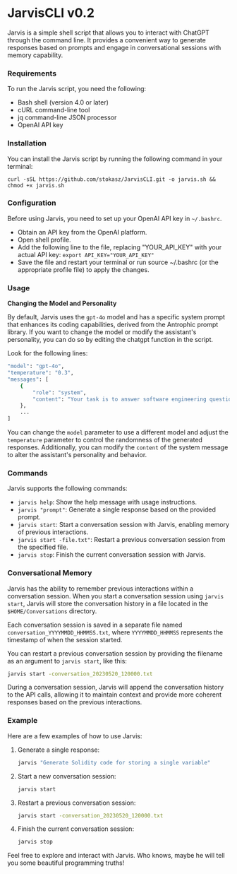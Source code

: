 # JarvisCLI v0.2
Jarvis is a simple shell script that allows you to interact with ChatGPT through the command line. It provides a convenient way to generate responses based on prompts and engage in conversational sessions with memory capability.

### Requirements
To run the Jarvis script, you need the following:

- Bash shell (version 4.0 or later)
- cURL command-line tool
- jq command-line JSON processor
- OpenAI API key

### Installation
You can install the Jarvis script by running the following command in your terminal:

```curl -sSL https://github.com/stokasz/JarvisCLI.git -o jarvis.sh && chmod +x jarvis.sh```

### Configuration
Before using Jarvis, you need to set up your OpenAI API key in ```~/.bashrc```. 

* Obtain an API key from the OpenAI platform.
* Open shell profile.
* Add the following line to the file, replacing "YOUR_API_KEY" with your actual API key: ```export API_KEY="YOUR_API_KEY"```
* Save the file and restart your terminal or run source ~/.bashrc (or the appropriate profile file) to apply the changes.

### Usage
**Changing the Model and Personality**

By default, Jarvis uses the ```gpt-4o``` model and has a specific system prompt that enhances its coding capabilities, derived from the Antrophic prompt library. If you want to change the model or modify the assistant's personality, you can do so by editing the chatgpt function in the script.

Look for the following lines:

```bash
"model": "gpt-4o",
"temperature": "0.3",
"messages": [
    {
        "role": "system", 
        "content": "Your task is to answer software engineering questions, provide code snippets, analyze them, and suggest improvements to optimize code performance. Identify areas where the code can be made more efficient, faster, or less resource-intensive. Provide specific suggestions for optimization, along with explanations of how these changes can enhance the code performance."
    },
    ...
]
```
You can change the ```model``` parameter to use a different model and adjust the ```temperature``` parameter to control the randomness of the generated responses. Additionally, you can modify the ```content``` of the system message to alter the assistant's personality and behavior.

### Commands 
Jarvis supports the following commands:
* ```jarvis help```: Show the help message with usage instructions.
* ```jarvis "prompt"```: Generate a single response based on the provided prompt.
* ```jarvis start```: Start a conversation session with Jarvis, enabling memory of previous interactions.
* ```jarvis start -file.txt"```: Restart a previous conversation session from the specified file.
* ```jarvis stop```: Finish the current conversation session with Jarvis.

### Conversational Memory

Jarvis has the ability to remember previous interactions within a conversation session. When you start a conversation session using ```jarvis start```, Jarvis will store the conversation history in a file located in the ```$HOME/Conversations``` directory.

Each conversation session is saved in a separate file named ```conversation_YYYYMMDD_HHMMSS.txt```, where ```YYYYMMDD_HHMMSS``` represents the timestamp of when the session started.

You can restart a previous conversation session by providing the filename as an argument to ```jarvis start```, like this:

```bash
jarvis start -conversation_20230520_120000.txt
```
During a conversation session, Jarvis will append the conversation history to the API calls, allowing it to maintain context and provide more coherent responses based on the previous interactions.

### Example
Here are a few examples of how to use Jarvis:
1. Generate a single response: 
   ```bash
   jarvis "Generate Solidity code for storing a single variable"
   ```
2. Start a new conversation session:
   ```bash
   jarvis start
   ```
3. Restart a previous conversation session:
    ```bash
   jarvis start -conversation_20230520_120000.txt
   ```
4. Finish the current conversation session:
   ```bash
   jarvis stop
   ```
Feel free to explore and interact with Jarvis. Who knows, maybe he will tell you some beautiful programming truths! 
